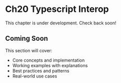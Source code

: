 # Ch20 Typescript Interop

This chapter is under development. Check back soon!

## Coming Soon

This section will cover:
- Core concepts and implementation
- Working examples with explanations
- Best practices and patterns
- Real-world use cases
